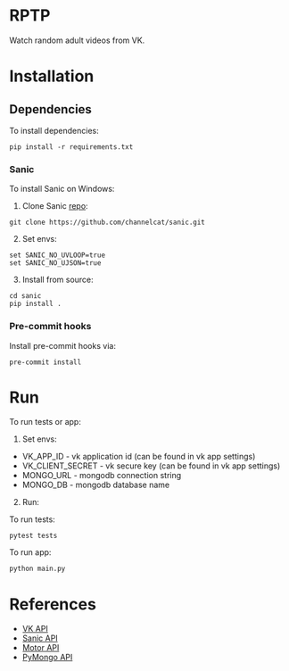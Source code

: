# RPTP

Watch random adult videos from VK.

# Installation

## Dependencies

To install dependencies:
```
pip install -r requirements.txt
```

### Sanic

To install Sanic on Windows:

1. Clone Sanic [repo](https://github.com/channelcat/sanic):
```
git clone https://github.com/channelcat/sanic.git
```

2. Set envs:
```
set SANIC_NO_UVLOOP=true
set SANIC_NO_UJSON=true
```

3. Install from source:
```
cd sanic
pip install .
```

### Pre-commit hooks

Install pre-commit hooks via:
```
pre-commit install
```

# Run

To run tests or app:

1. Set envs:
- VK_APP_ID - vk application id (can be found in vk app settings)
- VK_CLIENT_SECRET - vk secure key (can be found in vk app settings)
- MONGO_URL - mongodb connection string
- MONGO_DB - mongodb database name

2. Run:

To run tests:
```
pytest tests
```

To run app:
```
python main.py
```

# References

- [VK API](https://vk.com/dev/methods)
- [Sanic API](http://sanic.readthedocs.io/en/latest/)
- [Motor API](https://motor.readthedocs.io/en/stable/tutorial-asyncio.html)
- [PyMongo API](https://api.mongodb.com/python/current/tutorial.html)
